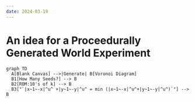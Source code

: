 ```yaml
---
date: 2024-03-19
---
```


# An idea for a Proceedurally Generated World Experiment

``` mermaid
graph TD
  A[Blank Canvas] -->|Generate| B[Voronoi Diagram]
  B1[How Many Seeds?] --> B
  B2[ROM:10's of k] --> B
  B3["`|x~1~-x|^u^ +|y~1~-y|^u^ = min (|x~1~-x|^u^+|y~1~-y|^u^)`"] --> B
  
```
